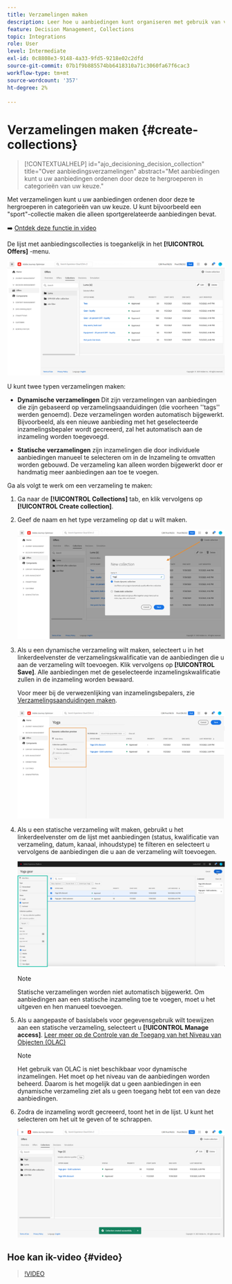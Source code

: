 ```yaml
---
title: Verzamelingen maken
description: Leer hoe u aanbiedingen kunt organiseren met gebruik van verzamelingen
feature: Decision Management, Collections
topic: Integrations
role: User
level: Intermediate
exl-id: 0c8808e3-9148-4a33-9fd5-9218e02c2dfd
source-git-commit: 07b1f9b885574bb6418310a71c3060fa67f6cac3
workflow-type: tm+mt
source-wordcount: '357'
ht-degree: 2%

---
```


# Verzamelingen maken {#create-collections}

>[!CONTEXTUALHELP]
>id="ajo_decisioning_decision_collection"
>title="Over aanbiedingsverzamelingen"
>abstract="Met aanbiedingen kunt u uw aanbiedingen ordenen door deze te hergroeperen in categorieën van uw keuze."

Met verzamelingen kunt u uw aanbiedingen ordenen door deze te hergroeperen in categorieën van uw keuze. U kunt bijvoorbeeld een &quot;sport&quot;-collectie maken die alleen sportgerelateerde aanbiedingen bevat.

➡️ [Ontdek deze functie in video](#video)

De lijst met aanbiedingscollecties is toegankelijk in het **[!UICONTROL Offers]** -menu.

![](../assets/collections_list.png)

U kunt twee typen verzamelingen maken:

* **Dynamische verzamelingen** Dit zijn verzamelingen van aanbiedingen die zijn gebaseerd op verzamelingsaanduidingen (die voorheen &#39;&#39;tags&#39;&#39; werden genoemd). Deze verzamelingen worden automatisch bijgewerkt. Bijvoorbeeld, als een nieuwe aanbieding met het geselecteerde inzamelingsbepaler wordt gecreeerd, zal het automatisch aan de inzameling worden toegevoegd.

* **Statische verzamelingen** zijn inzamelingen die door individuele aanbiedingen manueel te selecteren om in de Inzameling te omvatten worden gebouwd. De verzameling kan alleen worden bijgewerkt door er handmatig meer aanbiedingen aan toe te voegen.

Ga als volgt te werk om een verzameling te maken:

1. Ga naar de **[!UICONTROL Collections]** tab, en klik vervolgens op **[!UICONTROL Create collection]**.

1. Geef de naam en het type verzameling op dat u wilt maken.

   ![](../assets/collection_create.png)

1. Als u een dynamische verzameling wilt maken, selecteert u in het linkerdeelvenster de verzamelingskwalificatie van de aanbiedingen die u aan de verzameling wilt toevoegen. Klik vervolgens op **[!UICONTROL Save]**. Alle aanbiedingen met de geselecteerde inzamelingskwalificatie zullen in de inzameling worden bewaard.

   Voor meer bij de verwezenlijking van inzamelingsbepalers, zie [Verzamelingsaanduidingen maken](../offer-library/creating-tags.md).

   ![](../assets/dynamic_collection.png)

1. Als u een statische verzameling wilt maken, gebruikt u het linkerdeelvenster om de lijst met aanbiedingen (status, kwalificatie van verzameling, datum, kanaal, inhoudstype) te filteren en selecteert u vervolgens de aanbiedingen die u aan de verzameling wilt toevoegen.

   ![](../assets/static_collection.png)

   >[!NOTE]
   >
   >Statische verzamelingen worden niet automatisch bijgewerkt. Om aanbiedingen aan een statische inzameling toe te voegen, moet u het uitgeven en hen manueel toevoegen.

1. Als u aangepaste of basislabels voor gegevensgebruik wilt toewijzen aan een statische verzameling, selecteert u **[!UICONTROL Manage access]**. [Leer meer op de Controle van de Toegang van het Niveau van Objecten (OLAC)](../../administration/object-based-access.md)

   >[!NOTE]
   >
   >Het gebruik van OLAC is niet beschikbaar voor dynamische inzamelingen. Het moet op het niveau van de aanbiedingen worden beheerd. Daarom is het mogelijk dat u geen aanbiedingen in een dynamische verzameling ziet als u geen toegang hebt tot een van deze aanbiedingen.

1. Zodra de inzameling wordt gecreeerd, toont het in de lijst. U kunt het selecteren om het uit te geven of te schrappen.

   ![](../assets/collection_created.png)

## Hoe kan ik-video {#video}

>[!VIDEO](https://video.tv.adobe.com/v/329376?quality=12)


